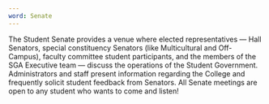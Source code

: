 ```yaml
---
word: Senate
---
```


The Student Senate provides a venue where elected representatives — Hall Senators, special constituency Senators (like Multicultural and Off-Campus), faculty committee student participants, and the members of the SGA Executive team — discuss the operations of the Student Government. Administrators and staff present information regarding the College and frequently solicit student feedback from Senators. All Senate meetings are open to any student who wants to come and listen!
